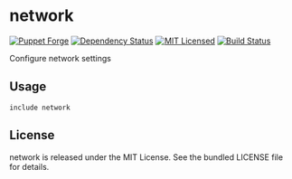 network
==============

[![Puppet Forge](https://img.shields.io/puppetforge/v/halyard/network.svg)](https://forge.puppetlabs.com/halyard/network)
[![Dependency Status](https://img.shields.io/gemnasium/halyard/puppet-network.svg)](https://gemnasium.com/halyard/puppet-network)
[![MIT Licensed](https://img.shields.io/badge/license-MIT-green.svg)](https://tldrlegal.com/license/mit-license)
[![Build Status](https://img.shields.io/circleci/project/halyard/puppet-network/master.svg)](https://circleci.com/gh/halyard/puppet-network)

Configure network settings

## Usage

```puppet
include network
```

## License

network is released under the MIT License. See the bundled LICENSE file for details.

